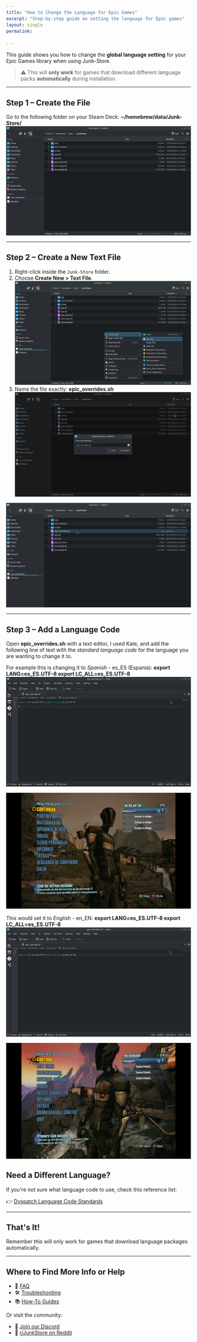 ```yaml
---
title: "How to Change the Language for Epic Games"
excerpt: "Step-by-step guide on setting the language for Epic games"
layout: single
permalink: 

---
```


This guide shows you how to change the **global language setting** for your Epic Games library when using Junk-Store.

> ⚠️ This will **only work** for games that download different language packs **automatically** during installation.

---

## Step 1 – Create the  File

Go to the following folder on your Steam Deck: **~/homebrew/data/Junk-Store/**<br> 
![Homebrew File Location](/assets/images/Overrides/Homebrew%20for%20Epic%20Overrides.jpg)

---

## Step 2 – Create a New Text File

1. Right-click inside the `Junk-Store` folder.<br>
2. Choose **Create New > Text File**.<br>
![Create Text File](/assets/images/Overrides/Create%20Text%20File.jpg)<br>
3. Name the file exactly: **epic_overrides.sh**<br>
![Name New File](/assets/images/Overrides/Name%20New%20Text%20File.jpg)

![Overrides Created](/assets/images/Overrides/Epic%20Overrides%20Created.jpg)

---

## Step 3 – Add a Language Code

Open **epic_overrides.sh** with a text editor, I used Kate, and add the following line of text with the *standard language code* for the language you are wanting to change it to. 

For example this is changing it to *Spanish* - es_ES (Espania): **export LANG=es_ES.UTF-8 export LC_ALL=es_ES.UTF-8**<br>
![Spanish Language](/assets/images/Overrides/Lang%20Code%20to%20Spanish.jpg)<br>

![Boderlands Spansih](/assets/images/Overrides/ESP%20Borderlands.jpg)<br>

This would set it to *English* - en_EN: **export LANG=es_ES.UTF-8 export LC_ALL=es_ES.UTF-8**<br>
![English Lang](/assets/images/Overrides/Lang%20Code.jpg)<br>

![English Borderlands](/assets/images/Overrides/ENG%20Borderlands.jpg)<br>

## Need a Different Language?

If you're not sure what language code to use, check this reference list:

👉 [Dyspatch Language Code Standards](https://docs.dyspatch.io/localization/supported_languages)

---

## That's It!

Remember this will only work for games that download language packages automatically.

---

## Where to Find More Info or Help

- 📘 [FAQ](/help/faq)  
- 🛠️ [Troubleshooting](/decky/help/troubleshooting)  
- 📚 [How-To Guides](/decky/help/tutorials)

Or visit the community:

- 💬 [Join our Discord](https://discord.com/servers/junk-store-1169048999618170880)  
- 📢 [r/JunkStore on Reddit](https://www.reddit.com/r/JunkStore/)

